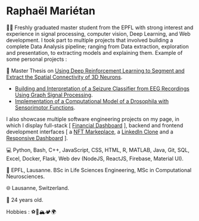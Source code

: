 <h1>Raphaël Mariétan</h1>

:student: Freshly graduated master student from the EPFL with strong interest and experience in signal processing, computer vision, Deep Learning, and Web development. I took part to multiple projects that involved building a complete Data Analysis pipeline; ranging from Data extraction, exploration and presentation, to extracting models and explaining them. Example of some personal projects : 

:page_facing_up: Master Thesis on <a href='https://github.com/Rmarieta/3DNeuronDeepReinfLearning'>Using Deep Reinforcement Learning to Segment and Extract the Spatial Connectivity of 3D Neurons</a>. 
- <a href='https://github.com/Rmarieta/LTS4'>Building and Interpretation of a Seizure Classifier from EEG Recordings Using Graph Signal Processing</a>.
- <a href='https://github.com/Rmarieta/NeuroDrosophila'>Implementation of a Computational Model of a Drosophila with Sensorimotor Functions</a>.

I also showcase multiple software engineering projects on my page, in which I display full-stack \[ <a href='https://github.com/Rmarieta/FullStackDashboard'>Financial Dashboard</a> \], backend and frontend development interfaces \[ a <a href='https://github.com/Rmarieta/NFTMarketPlace'>NFT Markeplace</a>, a <a href='https://github.com/Rmarieta/linkedin'>LinkedIn Clone</a> and a <a href='https://github.com/Rmarieta/ReactDashboard'>Responsive Dashboard</a> \].

💻 Python, Bash, C++, JavaScript, CSS, HTML, R, MATLAB, Java, Git, SQL, Excel, Docker, Flask, Web dev (NodeJS, ReactJS, Firebase, Material UI).

:scroll: EPFL, Lausanne. BSc in Life Sciences Engineering, MSc in Computational Neurosciences.

:globe_with_meridians: Lausanne, Switzerland.

🎂 24 years old.

Hobbies : :soccer::tennis::mountain_snow::camping::earth_africa:

